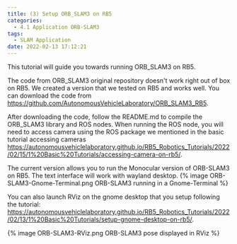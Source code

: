 ```yaml
---
title: (3) Setup ORB_SLAM3 on RB5
categories:
  - 4.1 Application ORB-SLAM3
tags:
  - SLAM Application
date: 2022-02-13 17:12:21
---
```


This tutorial will guide you towards running ORB_SLAM3 on RB5.

The code from ORB_SLAM3 original repository doesn't work right out of box on RB5. We created a version that we tested on RB5 and works well. You can download the code from https://github.com/AutonomousVehicleLaboratory/ORB_SLAM3_RB5.

After downloading the code, follow the README.md to compile the ORB_SLAM3 library and ROS nodes. When running the ROS node, you will need to access camera using the ROS package we mentioned in the basic tutorial accessing cameras https://autonomousvehiclelaboratory.github.io/RB5_Robotics_Tutorials/2022/02/15/1%20Basic%20Tutorials/accessing-camera-on-rb5/.

The current version allows you to run the Monocular version of ORB-SLAM3 on RB5. The text interface will work with wayland desktop.
{% image ORB-SLAM3-Gnome-Terminal.png ORB-SLAM3 running in a Gnome-Terminal %}

You can also launch RViz on the gnome desktop that you setup following the tutorial: https://autonomousvehiclelaboratory.github.io/RB5_Robotics_Tutorials/2022/02/13/1%20Basic%20Tutorials/setup-gnome-desktop-on-rb5/.

{% image ORB-SLAM3-RViz.png ORB-SLAM3 pose displayed in RViz %}